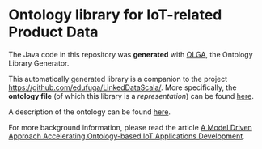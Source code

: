 # Ontology library for IoT-related Product Data

The Java code in this repository was **generated** with [OLGA](https://ecostruxure.github.io/OLGA/), the 
Ontology Library Generator.

This automatically generated library is a companion to the project https://github.com/edufuga/LinkedDataScala/.
More specifically, the **ontology file** (of which this library is a _representation_) can be found
[here](https://github.com/edufuga/LinkedDataScala/blob/main/linked_data_ontology_rdf.owl).

A description of the ontology can be found [here](https://github.com/edufuga/LinkedDataScala/blob/main/Ontology.md).

For more background information, please read the article 
[A Model Driven Approach Accelerating Ontology-based IoT Applications Development](
https://ceur-ws.org/Vol-2063/sisiot-paper4.pdf
).
